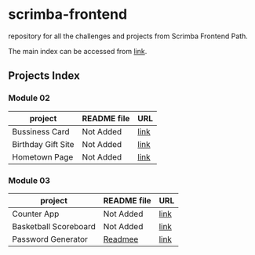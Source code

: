 # scrimba-frontend
repository for all the challenges and projects from Scrimba Frontend Path.

The main index can be accessed from [link](https://merry-kataifi-dfcaa9.netlify.app/).

## Projects Index
### Module 02
| project | README file | URL |
| ------- | ------ | ---- |
| Bussiness Card | Not Added | [link](https://merry-kataifi-dfcaa9.netlify.app/module-02/business-card/index.html) |
| Birthday Gift Site | Not Added | [link](https://merry-kataifi-dfcaa9.netlify.app/module-02/birthday-gift-site/index.html) |
| Hometown Page | Not Added | [link](https://merry-kataifi-dfcaa9.netlify.app/module-02/hometown-page/index.html) |

### Module 03
| project | README file | URL |
| ------- | ------ | ---- |
| Counter App | Not Added | [link](https://merry-kataifi-dfcaa9.netlify.app/module-03/counter-app/index.html) |
| Basketball Scoreboard | Not Added | [link](https://merry-kataifi-dfcaa9.netlify.app/module-03/scoreboard-app/index.html) |
| Password Generator | [Readmee](./module-03/password-generator/README.md) | [link](https://merry-kataifi-dfcaa9.netlify.app/module-03/password-generator/) |
